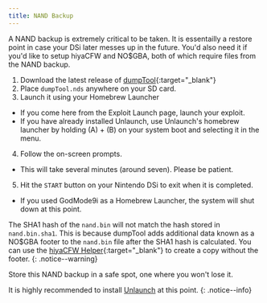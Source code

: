 ```yaml
---
title: NAND Backup
---
```


A NAND backup is extremely critical to be taken. It is essentailly a restore point in case your DSi later messes up in the future. You'd also need it if you'd like to setup hiyaCFW and NO$GBA, both of which require files from the NAND backup.

1. Download the latest release of [dumpTool](https://github.com/zoogie/dumpTool/releases){:target="_blank"}
2. Place `dumpTool.nds` anywhere on your SD card.
3. Launch it using your Homebrew Launcher
  - If you come here from the Exploit Launch page, launch your exploit.
  - If you have already installed Unlaunch, use Unlaunch's homebrew launcher by holding (A) + (B) on your system boot and selecting it in the menu.
4. Follow the on-screen prompts.
  - This will take several minutes (around seven). Please be patient.
5. Hit the `START` button on your Nintendo DSi to exit when it is completed.
  - If you used GodMode9i as a Homebrew Launcher, the system will shut down at this point.

The SHA1 hash of the `nand.bin` will not match the hash stored in `nand.bin.sha1`. This is because dumpTool adds additional data known as a NO$GBA footer to the `nand.bin` file after the SHA1 hash is calculated. You can use the [hiyaCFW Helper](https://github.com/mondul/HiyaCFW-Helper/releases){:target="_blank"} to create a copy without the footer.
{: .notice--warning}

Store this NAND backup in a safe spot, one where you won't lose it.

It is highly recommended to install [Unlaunch](unlaunch) at this point.
{: .notice--info}